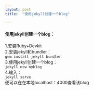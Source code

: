 ```yaml
---
layout: post
title:  "使用jekyll创建一个blog"

---
```

#### 使用jekyll创建一个blog：
1.安装Ruby+Devkit  
2.安装jekyll和bundler：  
                     `gem install jekyll bundler`  
3.使用jekyll创建一个blog：  
                     `jekyll new myblog`  
4.输入：  
                     `jekyll serve`       
便可以在在本地localhost：4000查看该blog  




[jekyll-docs]: https://jekyllrb.com/docs/home
[jekyll-gh]:   https://github.com/jekyll/jekyll
[jekyll-talk]: https://talk.jekyllrb.com/
